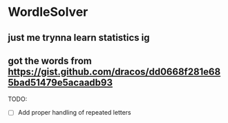 # WordleSolver
## just me trynna learn statistics ig

## got the words from https://gist.github.com/dracos/dd0668f281e685bad51479e5acaadb93

TODO:  
- [ ] Add proper handling of repeated letters
